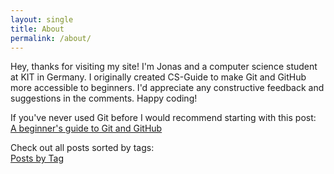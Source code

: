 ```yaml
---
layout: single
title: About
permalink: /about/
---
```


Hey, thanks for visiting my site! I'm Jonas and a computer science student at KIT
in Germany. I originally created CS-Guide to make Git and GitHub more accessible 
to beginners. I'd appreciate any constructive feedback and suggestions in the comments. Happy coding!

If you've never used Git before I would recommend starting with this post:  
<a href="{{ site.baseurl }}{% post_url git-github-guide/2019-03-10-git-github-beginners-guide %}">A beginner's guide to Git and GitHub</a>

Check out all posts sorted by tags:  
<a href="{{ site.baseurl }}{% link _pages/tag-archive.md %}">Posts by Tag</a>



